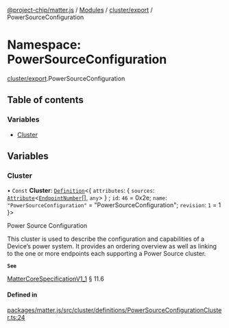 [@project-chip/matter.js](../README.md) / [Modules](../modules.md) / [cluster/export](cluster_export.md) / PowerSourceConfiguration

# Namespace: PowerSourceConfiguration

[cluster/export](cluster_export.md).PowerSourceConfiguration

## Table of contents

### Variables

- [Cluster](cluster_export.PowerSourceConfiguration.md#cluster)

## Variables

### Cluster

• `Const` **Cluster**: [`Definition`](cluster_export.ClusterFactory.md#definition)<{ `attributes`: { `sources`: [`Attribute`](cluster_export.md#attribute)<[`EndpointNumber`](datatype_export.md#endpointnumber)[], `any`\>  } ; `id`: ``46`` = 0x2e; `name`: ``"PowerSourceConfiguration"`` = "PowerSourceConfiguration"; `revision`: ``1`` = 1 }\>

Power Source Configuration

This cluster is used to describe the configuration and capabilities of a Device’s power system. It provides an
ordering overview as well as linking to the one or more endpoints each supporting a Power Source cluster.

**`See`**

[MatterCoreSpecificationV1_1](../interfaces/spec_export.MatterCoreSpecificationV1_1.md) § 11.6

#### Defined in

[packages/matter.js/src/cluster/definitions/PowerSourceConfigurationCluster.ts:24](https://github.com/project-chip/matter.js/blob/be83914/packages/matter.js/src/cluster/definitions/PowerSourceConfigurationCluster.ts#L24)
